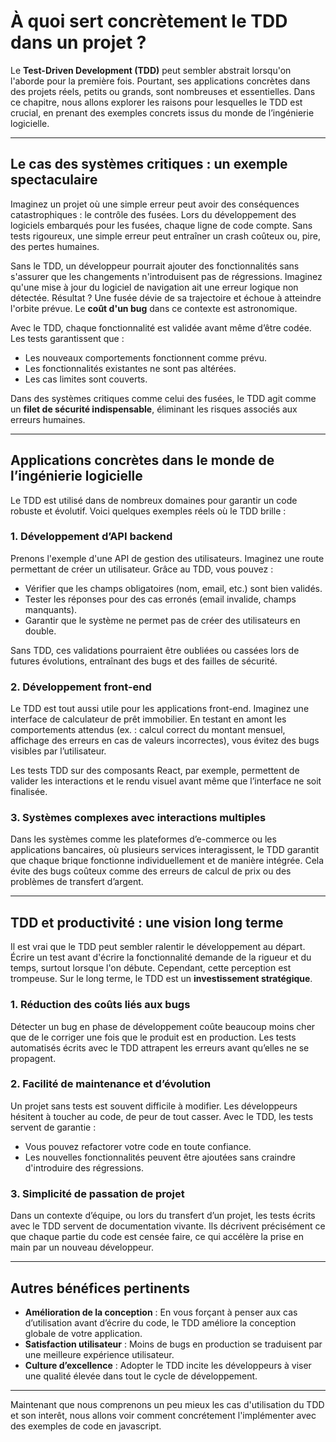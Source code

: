 # À quoi sert concrètement le TDD dans un projet ?

Le **Test-Driven Development (TDD)** peut sembler abstrait lorsqu'on l'aborde pour la première fois. Pourtant, ses applications concrètes dans des projets réels, petits ou grands, sont nombreuses et essentielles. Dans ce chapitre, nous allons explorer les raisons pour lesquelles le TDD est crucial, en prenant des exemples concrets issus du monde de l’ingénierie logicielle.

---

## Le cas des systèmes critiques : un exemple spectaculaire

Imaginez un projet où une simple erreur peut avoir des conséquences catastrophiques : le contrôle des fusées. Lors du développement des logiciels embarqués pour les fusées, chaque ligne de code compte. Sans tests rigoureux, une simple erreur peut entraîner un crash coûteux ou, pire, des pertes humaines.

Sans le TDD, un développeur pourrait ajouter des fonctionnalités sans s'assurer que les changements n'introduisent pas de régressions. Imaginez qu'une mise à jour du logiciel de navigation ait une erreur logique non détectée. Résultat ? Une fusée dévie de sa trajectoire et échoue à atteindre l'orbite prévue. Le **coût d'un bug** dans ce contexte est astronomique.

Avec le TDD, chaque fonctionnalité est validée avant même d’être codée. Les tests garantissent que :
- Les nouveaux comportements fonctionnent comme prévu.
- Les fonctionnalités existantes ne sont pas altérées.
- Les cas limites sont couverts.

Dans des systèmes critiques comme celui des fusées, le TDD agit comme un **filet de sécurité indispensable**, éliminant les risques associés aux erreurs humaines.

---

## Applications concrètes dans le monde de l’ingénierie logicielle

Le TDD est utilisé dans de nombreux domaines pour garantir un code robuste et évolutif. Voici quelques exemples réels où le TDD brille :

### 1. **Développement d’API backend**
Prenons l'exemple d'une API de gestion des utilisateurs. Imaginez une route permettant de créer un utilisateur. Grâce au TDD, vous pouvez :
- Vérifier que les champs obligatoires (nom, email, etc.) sont bien validés.
- Tester les réponses pour des cas erronés (email invalide, champs manquants).
- Garantir que le système ne permet pas de créer des utilisateurs en double.

Sans TDD, ces validations pourraient être oubliées ou cassées lors de futures évolutions, entraînant des bugs et des failles de sécurité.

### 2. **Développement front-end**
Le TDD est tout aussi utile pour les applications front-end. Imaginez une interface de calculateur de prêt immobilier. En testant en amont les comportements attendus (ex. : calcul correct du montant mensuel, affichage des erreurs en cas de valeurs incorrectes), vous évitez des bugs visibles par l’utilisateur.

Les tests TDD sur des composants React, par exemple, permettent de valider les interactions et le rendu visuel avant même que l’interface ne soit finalisée.

### 3. **Systèmes complexes avec interactions multiples**
Dans les systèmes comme les plateformes d’e-commerce ou les applications bancaires, où plusieurs services interagissent, le TDD garantit que chaque brique fonctionne individuellement et de manière intégrée. Cela évite des bugs coûteux comme des erreurs de calcul de prix ou des problèmes de transfert d’argent.

---

## TDD et productivité : une vision long terme

Il est vrai que le TDD peut sembler ralentir le développement au départ. Écrire un test avant d'écrire la fonctionnalité demande de la rigueur et du temps, surtout lorsque l'on débute. Cependant, cette perception est trompeuse. Sur le long terme, le TDD est un **investissement stratégique**.

### 1. **Réduction des coûts liés aux bugs**
Détecter un bug en phase de développement coûte beaucoup moins cher que de le corriger une fois que le produit est en production. Les tests automatisés écrits avec le TDD attrapent les erreurs avant qu’elles ne se propagent.

### 2. **Facilité de maintenance et d’évolution**
Un projet sans tests est souvent difficile à modifier. Les développeurs hésitent à toucher au code, de peur de tout casser. Avec le TDD, les tests servent de garantie :
- Vous pouvez refactorer votre code en toute confiance.
- Les nouvelles fonctionnalités peuvent être ajoutées sans craindre d'introduire des régressions.

### 3. **Simplicité de passation de projet**
Dans un contexte d’équipe, ou lors du transfert d’un projet, les tests écrits avec le TDD servent de documentation vivante. Ils décrivent précisément ce que chaque partie du code est censée faire, ce qui accélère la prise en main par un nouveau développeur.

---

## Autres bénéfices pertinents

- **Amélioration de la conception** : En vous forçant à penser aux cas d’utilisation avant d’écrire du code, le TDD améliore la conception globale de votre application.
- **Satisfaction utilisateur** : Moins de bugs en production se traduisent par une meilleure expérience utilisateur.
- **Culture d’excellence** : Adopter le TDD incite les développeurs à viser une qualité élevée dans tout le cycle de développement.

---

Maintenant que nous comprenons un peu mieux les cas d'utilisation du TDD et son interêt, nous allons voir comment concrétement l'implémenter avec des exemples de code en javascript.
